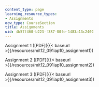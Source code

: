 ```yaml
---
content_type: page
learning_resource_types:
- Assignments
ocw_type: CourseSection
title: Assignments
uid: 4b57f460-b223-f387-80fe-1483a13c2402
---
```


Assignment 1 ([PDF]({{< baseurl >}}/resources/mit12_091iap10_assignment1))

Assignment 2 ([PDF]({{< baseurl >}}/resources/mit12_091iap10_assignment2))

Assignment 3 ([PDF]({{< baseurl >}}/resources/mit12_091iap10_assignment3))
